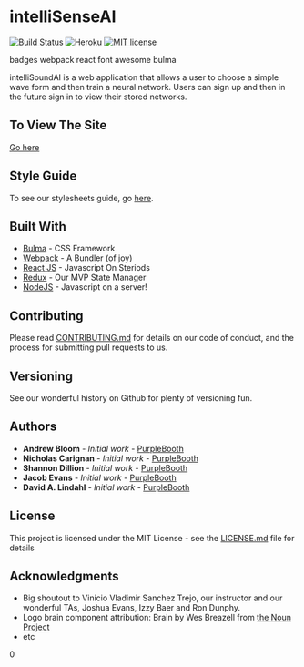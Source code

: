 # intelliSenseAI

[![Build Status](https://travis-ci.org/IntelliSound/intelliSound-Client.svg?branch=development)](https://travis-ci.org/IntelliSound/intelliSound-Client)
![Heroku](http://heroku-badge.herokuapp.com/?app=heroku-badge&root=projects.html)
[![MIT license](http://img.shields.io/badge/license-MIT-brightgreen.svg)](http://opensource.org/licenses/MIT)

[]()

badges
webpack
react
font awesome
bulma



intelliSoundAI is a web application that allows a user to choose a simple wave form and then train a neural network. Users can sign up and then in the future sign in to view their stored networks. 


## To View The Site

[Go here](http://intellisenseai.com)

## Style Guide
To see our stylesheets guide, go [here](http://intellisenseai.com/stylesheet).

## Built With

* [Bulma](https://bulma.io) - CSS Framework
* [Webpack](https://webpack.js.org/) - A Bundler (of joy)
* [React JS](https://reactjs.org/) - Javascript On Steriods
* [Redux](https://redux.js.org/) - Our MVP State Manager
* [NodeJS](https://nodejs.org/) - Javascript on a server! 


## Contributing

Please read [CONTRIBUTING.md](https://github.com/IntelliSound/intelliSound-Client/blob/development/CONTRIBUTING.md) for details on our code of conduct, and the process for submitting pull requests to us.

## Versioning

See our wonderful history on Github for plenty of versioning fun.

## Authors

* **Andrew Bloom** - *Initial work* - [PurpleBooth](https://github.com/ALB37)
* **Nicholas Carignan** - *Initial work* - [PurpleBooth](https://github.com/ncarignan)
* **Shannon Dillion** - *Initial work* - [PurpleBooth](https://github.com/sedillon93)
* **Jacob Evans** - *Initial work* - [PurpleBooth](https://github.com/Cloud887)
* **David A. Lindahl** - *Initial work* - [PurpleBooth](https://github.com/austriker27)

## License

This project is licensed under the MIT License - see the [LICENSE.md](LICENSE.md) file for details

## Acknowledgments

* Big shoutout to Vinicio Vladimir Sanchez Trejo, our instructor and our wonderful TAs, Joshua Evans, Izzy Baer and Ron Dunphy. 
* Logo brain component attribution: Brain by Wes Breazell from [the Noun Project](https://thenounproject.com)
* etc

0
